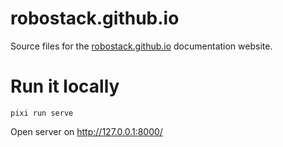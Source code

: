 # robostack.github.io

Source files for the [robostack.github.io](https://robostack.github.io/) documentation website.

# Run it locally
```
pixi run serve
```
Open server on http://127.0.0.1:8000/
